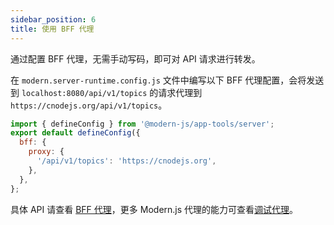 ```yaml
---
sidebar_position: 6
title: 使用 BFF 代理
---
```


通过配置 BFF 代理，无需手动写码，即可对 API 请求进行转发。

在 `modern.server-runtime.config.js` 文件中编写以下 BFF 代理配置，会将发送到 `localhost:8080/api/v1/topics` 的请求代理到 `https://cnodejs.org/api/v1/topics`。

```js title="modern.server-runtime.config.js"
import { defineConfig } from '@modern-js/app-tools/server';
export default defineConfig({
  bff: {
    proxy: {
      '/api/v1/topics': 'https://cnodejs.org',
    },
  },
};
```

具体 API 请查看 [BFF 代理](/docs/apis/config/bff/proxy)，更多 Modern.js 代理的能力可查看[调试代理](/docs/guides/usages/debug/proxy-and-mock)。
